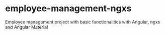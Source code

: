 # employee-management-ngxs
Employee management project with basic functionalities with Angular, ngxs and Angular Material
